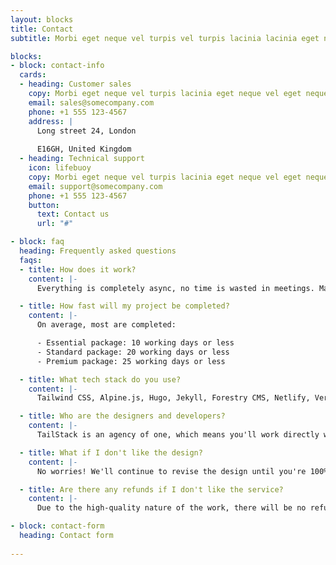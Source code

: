 ```yaml
---
layout: blocks
title: Contact
subtitle: Morbi eget neque vel turpis vel turpis lacinia lacinia eget neque vel turpis lacinia lacinia eget neque vel turpis lacinia lacinia eget neque eget.

blocks:
- block: contact-info
  cards:
  - heading: Customer sales
    copy: Morbi eget neque vel turpis lacinia eget neque vel eget neque vel turpis lacinia eget neque vel turpis lacinia.
    email: sales@somecompany.com
    phone: +1 555 123-4567
    address: |
      Long street 24, London 
      
      E16GH, United Kingdom
  - heading: Technical support
    icon: lifebuoy
    copy: Morbi eget neque vel turpis lacinia eget neque vel eget neque vel turpis lacinia eget neque vel turpis lacinia.
    email: support@somecompany.com
    phone: +1 555 123-4567
    button:
      text: Contact us
      url: "#"

- block: faq
  heading: Frequently asked questions
  faqs:
  - title: How does it work?
    content: |- 
      Everything is completely async, no time is wasted in meetings. Manage your project design and development queue using Trello. Share your design files, Google docs, wireframes, or videos directly in the Trello cards. View active, queued, and completed tasks with ease. Invite your team, so anyone can submit requests and track their progress. View work progress on staging server.

  - title: How fast will my project be completed?
    content: |- 
      On average, most are completed:

      - Essential package: 10 working days or less
      - Standard package: 20 working days or less
      - Premium package: 25 working days or less

  - title: What tech stack do you use?
    content: |- 
      Tailwind CSS, Alpine.js, Hugo, Jekyll, Forestry CMS, Netlify, Vercel, GitHub.

  - title: Who are the designers and developers?
    content: |- 
      TailStack is an agency of one, which means you'll work directly with me, the founder of TailStack. 

  - title: What if I don't like the design?
    content: |- 
      No worries! We'll continue to revise the design until you're 100% satisfied.

  - title: Are there any refunds if I don't like the service?
    content: |- 
      Due to the high-quality nature of the work, there will be no refunds issued.

- block: contact-form
  heading: Contact form
   
---
```

